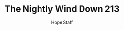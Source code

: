 ---
image: /assets/img/nwd/213_nwd_philippians_4_13_niv.png
title: The Nightly Wind Down 213
categories:
  - The Nightly Wind Down
author: Hope Staff
notes: The Nightly Wind Down 213
embed: >-
  EMBED_GOES_HERE
transcript: >-
  SOME LINES OF TEXT START HERE
---